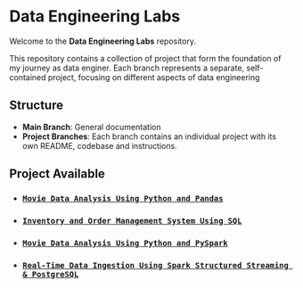 # Data Engineering Labs

Welcome to the **Data Engineering Labs** repository.

This repository contains a collection of project that form the foundation of my journey as data enginer. Each branch represents a separate, self-contained project, focusing on different aspects of data engineering


## Structure
- **Main Branch**: General documentation
- **Project Branches**: Each branch contains an individual project with its own README, codebase and instructions.


## Project Available
- ### [`Movie Data Analysis Using Python and Pandas`](https://github.com/GEssuman/data-engineering-labs/tree/movie-data-analysis)
- ### [`Inventory and Order Management System Using SQL`](https://github.com/GEssuman/data-engineering-labs/tree/inventory_and_order_mgmt_sys)
- ### [`Movie Data Analysis Using Python and PySpark`](https://github.com/GEssuman/data-engineering-labs/tree/spark/movie-data-analysis)
- ### [`Real-Time Data Ingestion Using Spark Structured Streaming & PostgreSQL`](https://github.com/GEssuman/data-engineering-labs/tree/spark/real-time-data-ingestion)